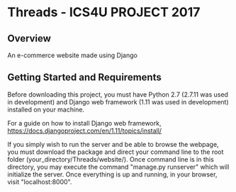 # Threads - ICS4U PROJECT 2017

## Overview 
An e-commerce website made using Django

## Getting Started and Requirements
Before downloading this project, you must have Python 2.7 (2.7.11 was used in development) and Django web framework (1.11 was used in development) installed on your machine.

For a guide on how to install Django web framework, https://docs.djangoproject.com/en/1.11/topics/install/

If you simply wish to run the server and be able to browse the webpage, you must download the package and direct your command line to the root folder (your_directory/Threads/website/). Once command line is in this directory, you may execute the command "manage.py runserver" which will initialize the server. Once everything is up and running, in your browser, visit "localhost:8000".
